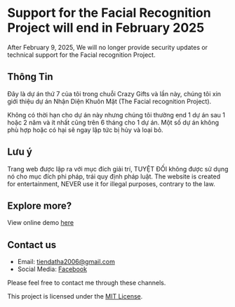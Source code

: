 # Support for the Facial Recognition Project will end in February 2025
After February 9, 2025, We will no longer provide security updates or technical support for the Facial recognition Project.

## Thông Tin
Đây là dự án thứ 7 của tôi trong chuỗi Crazy Gifts và lần này, chúng tôi xin giới thiệu dự án Nhận Diện Khuôn Mặt (The Facial recognition Project).

Không có thời hạn cho dự án này nhưng chúng tôi thường end 1 dự án sau 1 hoặc 2 năm và ít nhất cũng trên 6 tháng cho 1 dự án. Một số dự án không phù hợp hoặc có hại sẽ ngay lập tức bị hủy và loại bỏ.

## Lưu ý
Trang web được lập ra với mục đích giải trí, TUYỆT ĐỐI không được sử dụng nó cho mục đích phi pháp, trái quy định pháp luật.
The website is created for entertainment, NEVER use it for illegal purposes, contrary to the law.

## Explore more?
View online demo [here](https://datit-026.github.io/wheel/)

## Contact us
- Email: tiendatha2006@gmail.com
- Social Media: [Facebook](https://www.facebook.com/datit.dev/)

Please feel free to contact me through these channels.

This project is licensed under the [MIT License](LICENSE).
